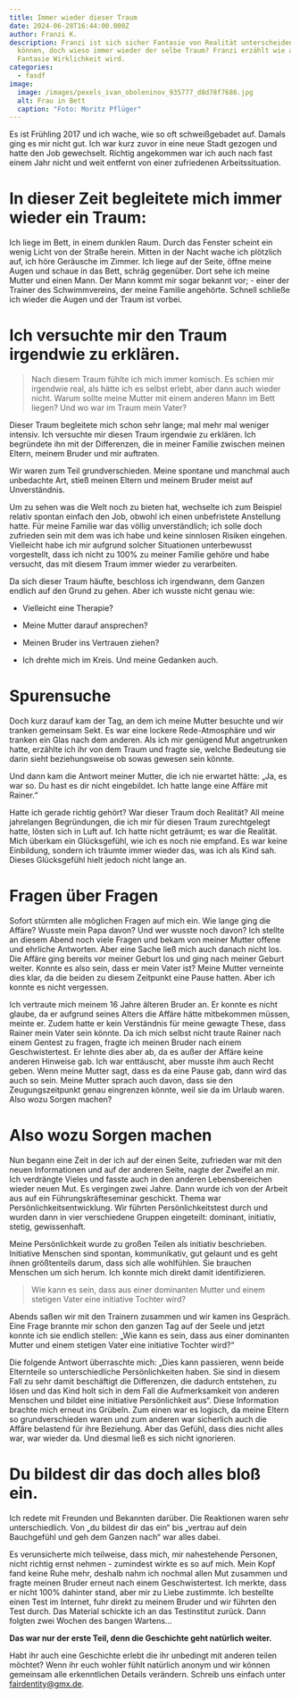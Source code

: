 ```yaml
---
title: Immer wieder dieser Traum
date: 2024-06-28T16:44:00.000Z
author: Franzi K.
description: Franzi ist sich sicher Fantasie von Realität unterscheiden zu
  können, doch wieso immer wieder der selbe Traum? Franzi erzählt wie aus
  Fantasie Wirklichkeit wird.
categories:
  - fasdf
image:
  image: /images/pexels_ivan_oboleninov_935777_d8d78f7686.jpg
  alt: Frau in Bett
  caption: "Foto: Moritz Pflüger"
---
```


Es ist Frühling 2017 und ich wache, wie so oft schweißgebadet auf. Damals ging es mir nicht gut. Ich war kurz zuvor in eine neue Stadt gezogen und hatte den Job gewechselt. Richtig angekommen war ich auch nach fast einem Jahr nicht und weit entfernt von einer zufriedenen Arbeitssituation.

# In dieser Zeit begleitete mich immer wieder ein Traum:

Ich liege im Bett, in einem dunklen Raum. Durch das Fenster scheint ein wenig Licht von der Straße herein. Mitten in der Nacht wache ich plötzlich auf, ich höre Geräusche im Zimmer. Ich liege auf der Seite, öffne meine Augen und schaue in das Bett, schräg gegenüber. Dort sehe ich meine Mutter und einen Mann. Der Mann kommt mir sogar bekannt vor; - einer der Trainer des Schwimmvereins, der meine Familie angehörte. Schnell schließe ich wieder die Augen und der Traum ist vorbei.

# Ich versuchte mir den Traum irgendwie zu erklären.

> Nach diesem Traum fühlte ich mich immer komisch. Es schien mir irgendwie real, als hätte ich es selbst erlebt, aber dann auch wieder nicht. Warum sollte meine Mutter mit einem anderen Mann im Bett liegen? Und wo war im Traum mein Vater?

Dieser Traum begleitete mich schon sehr lange; mal mehr mal weniger intensiv. Ich versuchte mir diesen Traum irgendwie zu erklären. Ich begründete ihn mit der Differenzen, die in meiner Familie zwischen meinen Eltern, meinem Bruder und mir auftraten.

Wir waren zum Teil grundverschieden. Meine spontane und manchmal auch unbedachte Art, stieß meinen Eltern und meinem Bruder meist auf Unverständnis.

Um zu sehen was die Welt noch zu bieten hat, wechselte ich zum Beispiel relativ spontan einfach den Job, obwohl ich einen unbefristete Anstellung hatte. Für meine Familie war das völlig unverständlich; ich solle doch zufrieden sein mit dem was ich habe und keine sinnlosen Risiken eingehen. Vielleicht habe ich mir aufgrund solcher Situationen unterbewusst vorgestellt, dass ich nicht zu 100% zu meiner Familie gehöre und habe versucht, das mit diesem Traum immer wieder zu verarbeiten.

Da sich dieser Traum häufte, beschloss ich irgendwann, dem Ganzen endlich auf den Grund zu gehen. Aber ich wusste nicht genau wie:



- Vielleicht eine Therapie?

- Meine Mutter darauf ansprechen?

- Meinen Bruder ins Vertrauen ziehen?

- Ich drehte mich im Kreis. Und meine Gedanken auch.



# Spurensuche

Doch kurz darauf kam der Tag, an dem ich meine Mutter besuchte und wir tranken gemeinsam Sekt. Es war eine lockere Rede-Atmosphäre und wir tranken ein Glas nach dem anderen. Als ich mir genügend Mut angetrunken hatte, erzählte ich ihr von dem Traum und fragte sie, welche Bedeutung sie darin sieht beziehungsweise ob sowas gewesen sein könnte.

Und dann kam die Antwort meiner Mutter, die ich nie erwartet hätte: „Ja, es war so. Du hast es dir nicht eingebildet. Ich hatte lange eine Affäre mit Rainer.“

Hatte ich gerade richtig gehört? War dieser Traum doch Realität? All meine jahrelangen Begründungen, die ich mir für diesen Traum zurechtgelegt hatte, lösten sich in Luft auf. Ich hatte nicht geträumt; es war die Realität. Mich überkam ein Glücksgefühl, wie ich es noch nie empfand. Es war keine Einbildung, sondern ich träumte immer wieder das, was ich als Kind sah. Dieses Glücksgefühl hielt jedoch nicht lange an.

# Fragen über Fragen

Sofort stürmten alle möglichen Fragen auf mich ein. Wie lange ging die Affäre? Wusste mein Papa davon? Und wer wusste noch davon? Ich stellte an diesem Abend noch viele Fragen und bekam von meiner Mutter offene und ehrliche Antworten. Aber eine Sache ließ mich auch danach nicht los. Die Affäre ging bereits vor meiner Geburt los und ging nach meiner Geburt weiter. Konnte es also sein, dass er mein Vater ist? Meine Mutter verneinte dies klar, da die beiden zu diesem Zeitpunkt eine Pause hatten. Aber ich konnte es nicht vergessen.

Ich vertraute mich meinem 16 Jahre älteren Bruder an. Er konnte es nicht glaube, da er aufgrund seines Alters die Affäre hätte mitbekommen müssen, meinte er. Zudem hatte er kein Verständnis für meine gewagte These, dass Rainer mein Vater sein könnte. Da ich mich selbst nicht traute Rainer nach einem Gentest zu fragen, fragte ich meinen Bruder nach einem Geschwistertest. Er lehnte dies aber ab, da es außer der Affäre keine anderen Hinweise gab. Ich war enttäuscht, aber musste ihm auch Recht geben. Wenn meine Mutter sagt, dass es da eine Pause gab, dann wird das auch so sein. Meine Mutter sprach auch davon, dass sie den Zeugungszeitpunkt genau eingrenzen könnte, weil sie da im Urlaub waren. Also wozu Sorgen machen?

# Also wozu Sorgen machen

Nun begann eine Zeit in der ich auf der einen Seite, zufrieden war mit den neuen Informationen und auf der anderen Seite, nagte der Zweifel an mir. Ich verdrängte Vieles und fasste auch in den anderen Lebensbereichen wieder neuen Mut. Es vergingen zwei Jahre. Dann wurde ich von der Arbeit aus auf ein Führungskräfteseminar geschickt. Thema war Persönlichkeitsentwicklung. Wir führten Persönlichkeitstest durch und wurden dann in vier verschiedene Gruppen eingeteilt: dominant, initiativ, stetig, gewissenhaft.

Meine Persönlichkeit wurde zu großen Teilen als initiativ beschrieben. Initiative Menschen sind spontan, kommunikativ, gut gelaunt und es geht ihnen größtenteils darum, dass sich alle wohlfühlen. Sie brauchen Menschen um sich herum. Ich konnte mich direkt damit identifizieren.

> Wie kann es sein, dass aus einer dominanten Mutter und einem stetigen Vater eine initiative Tochter wird?

Abends saßen wir mit den Trainern zusammen und wir kamen ins Gespräch. Eine Frage brannte mir schon den ganzen Tag auf der Seele und jetzt konnte ich sie endlich stellen: „Wie kann es sein, dass aus einer dominanten Mutter und einem stetigen Vater eine initiative Tochter wird?“

Die folgende Antwort überraschte mich: „Dies kann passieren, wenn beide Elternteile so unterschiedliche Persönlichkeiten haben. Sie sind in diesem Fall zu sehr damit beschäftigt die Differenzen, die dadurch entstehen, zu lösen und das Kind holt sich in dem Fall die Aufmerksamkeit von anderen Menschen und bildet eine initiative Persönlichkeit aus“. Diese Information brachte mich erneut ins Grübeln. Zum einen war es logisch, da meine Eltern so grundverschieden waren und zum anderen war sicherlich auch die Affäre belastend für ihre Beziehung. Aber das Gefühl, dass dies nicht alles war, war wieder da. Und diesmal ließ es sich nicht ignorieren.

# Du bildest dir das doch alles bloß ein.

Ich redete mit Freunden und Bekannten darüber. Die Reaktionen waren sehr unterschiedlich. Von „du bildest dir das ein“ bis „vertrau auf dein Bauchgefühl und geh dem Ganzen nach“ war alles dabei.

Es verunsicherte mich teilweise, dass mich, mir nahestehende Personen, nicht richtig ernst nehmen - zumindest wirkte es so auf mich. Mein Kopf fand keine Ruhe mehr, deshalb nahm ich nochmal allen Mut zusammen und fragte meinen Bruder erneut nach einem Geschwistertest. Ich merkte, dass er nicht 100% dahinter stand, aber mir zu Liebe zustimmte. Ich bestellte einen Test im Internet, fuhr direkt zu meinem Bruder und wir führten den Test durch. Das Material schickte ich an das Testinstitut zurück. Dann folgten zwei Wochen des bangen Wartens…

**Das war nur der erste Teil, denn die Geschichte geht natürlich weiter.**

Habt ihr auch eine Geschichte erlebt die ihr unbedingt mit anderen teilen möchtet? Wenn ihr euch wohler fühlt natürlich anonym und wir können gemeinsam alle erkenntlichen Details verändern. Schreib uns einfach unter fairdentity@gmx.de.
